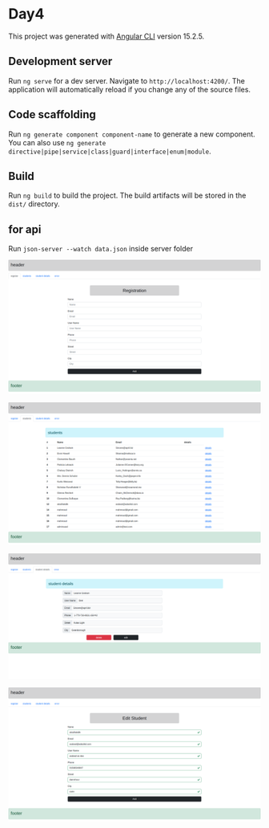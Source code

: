 # Day4

This project was generated with [Angular CLI](https://github.com/angular/angular-cli) version 15.2.5.

## Development server

Run `ng serve` for a dev server. Navigate to `http://localhost:4200/`. The application will automatically reload if you change any of the source files.

## Code scaffolding

Run `ng generate component component-name` to generate a new component. You can also use `ng generate directive|pipe|service|class|guard|interface|enum|module`.

## Build

Run `ng build` to build the project. The build artifacts will be stored in the `dist/` directory.

## for api 

Run `json-server --watch data.json` inside server folder

![alt text](Screenshot4.png?raw=true)

![alt text](Screenshot1.png?raw=true)

![alt text](Screenshot2.png?raw=true)

![alt text](Screenshot3.png?raw=true)


